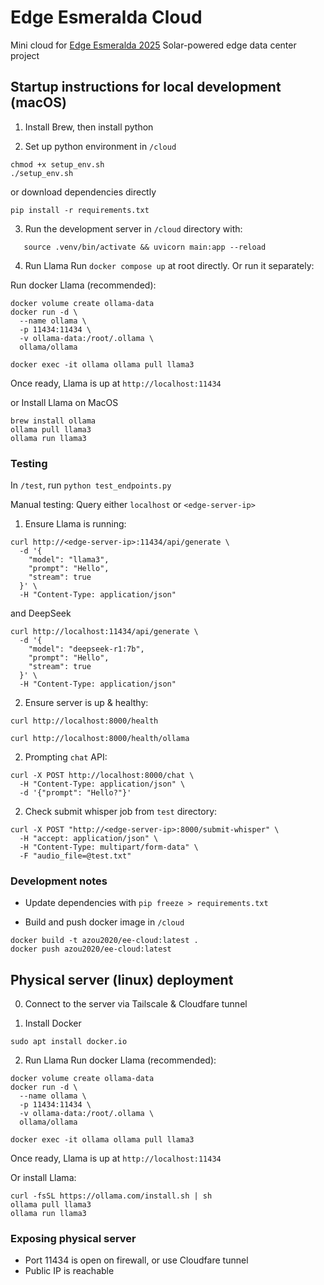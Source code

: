 # Edge Esmeralda Cloud
Mini cloud for [Edge Esmeralda 2025](https://www.edgeesmeralda.com) Solar-powered edge data center project

## Startup instructions for local development (macOS)
1. Install Brew, then install python

2. Set up python environment in `/cloud`
```
chmod +x setup_env.sh
./setup_env.sh
```
  or download dependencies directly 
```
pip install -r requirements.txt
```

3. Run the development server in `/cloud` directory with:
```
   source .venv/bin/activate && uvicorn main:app --reload
```

4. Run Llama
Run `docker compose up` at root directly. Or run it separately:

Run docker Llama (recommended): 
```
docker volume create ollama-data
docker run -d \
  --name ollama \
  -p 11434:11434 \
  -v ollama-data:/root/.ollama \
  ollama/ollama
```
```
docker exec -it ollama ollama pull llama3
```
Once ready, Llama is up at `http://localhost:11434`

or Install Llama on MacOS
```
brew install ollama
ollama pull llama3
ollama run llama3
```

### Testing
In `/test`, run `python test_endpoints.py`

Manual testing: 
Query either `localhost` or `<edge-server-ip>`
1. Ensure Llama is running: 
```
curl http://<edge-server-ip>:11434/api/generate \
  -d '{
    "model": "llama3",
    "prompt": "Hello",
    "stream": true
  }' \
  -H "Content-Type: application/json"
```
and DeepSeek
```
curl http://localhost:11434/api/generate \
  -d '{
    "model": "deepseek-r1:7b",
    "prompt": "Hello",
    "stream": true
  }' \
  -H "Content-Type: application/json"
```
2. Ensure server is up & healthy:
```
curl http://localhost:8000/health
```

```
curl http://localhost:8000/health/ollama
```

2. Prompting `chat` API:
```
curl -X POST http://localhost:8000/chat \
  -H "Content-Type: application/json" \
  -d '{"prompt": "Hello?"}'
```

2. Check submit whisper job from `test` directory:
```
curl -X POST "http://<edge-server-ip>:8000/submit-whisper" \
  -H "accept: application/json" \
  -H "Content-Type: multipart/form-data" \
  -F "audio_file=@test.txt"
```

### Development notes
- Update dependencies with `pip freeze > requirements.txt`

- Build and push docker image in `/cloud`
```
docker build -t azou2020/ee-cloud:latest .
docker push azou2020/ee-cloud:latest
```

## Physical server (linux) deployment
0. Connect to the server via Tailscale & Cloudfare tunnel

1. Install Docker
```
sudo apt install docker.io
```

2. Run Llama
Run docker Llama (recommended): 
```
docker volume create ollama-data
docker run -d \
  --name ollama \
  -p 11434:11434 \
  -v ollama-data:/root/.ollama \
  ollama/ollama
```

```
docker exec -it ollama ollama pull llama3
```
Once ready, Llama is up at `http://localhost:11434`

Or install Llama:
```
curl -fsSL https://ollama.com/install.sh | sh
ollama pull llama3
ollama run llama3
```

### Exposing physical server
- Port 11434 is open on firewall, or use Cloudfare tunnel
- Public IP is reachable